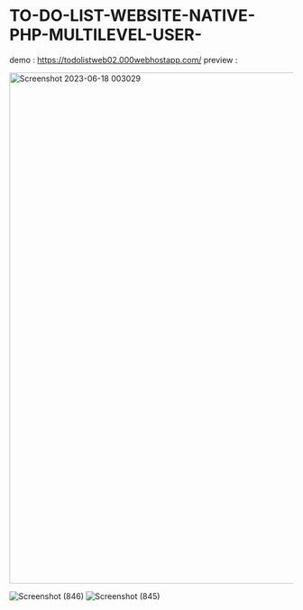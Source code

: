 # TO-DO-LIST-WEBSITE-NATIVE-PHP-MULTILEVEL-USER-


demo : https://todolistweb02.000webhostapp.com/
preview :

<img width="906" alt="Screenshot 2023-06-18 003029" src="https://github.com/ahmdirvn/TO-DO-LIST-WEBSITE-NATIVE-PHP-MULTILEVEL-USER-/assets/98068506/be0d5e02-f125-45a8-b7a0-348808c47f9f">

![Screenshot (846)](https://github.com/ahmdirvn/TO-DO-LIST-WEBSITE-NATIVE-PHP-MULTILEVEL-USER-/assets/98068506/fa999b9c-851d-495d-b374-ccfabe7e8bed)
![Screenshot (845)](https://github.com/ahmdirvn/TO-DO-LIST-WEBSITE-NATIVE-PHP-MULTILEVEL-USER-/assets/98068506/f100e3c3-4038-46bf-9bd7-fbc6b843cceb)
